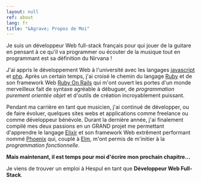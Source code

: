 ```yaml
---
layout: null
ref: about
lang: fr
title: "&Agrave; Propos de Moi"
---
```


Je suis un développeur Web full-stack français pour qui jouer de la guitare en pensant à ce qu'il va programmer
ou écouter de la musique tout en programmant est sa définition du Nirvana !

J'ai appris le développement Web à l'université avec les langages <a href="https://www.javascript.com/" class="bold yellow animated" target="\_blank">javascript</a> et <a href="https://secure.php.net/" class="bold blue animated" target="\_blank">php</a>. Après un certain temps, j'ai croisé le chemin du langage <a href="https://www.ruby-lang.org/en/" class="bold red animated" target="\_blank">Ruby</a> et de son framework Web <a href="http://rubyonrails.org/" class="bold red animated" target="\_blank">Ruby On Rails</a> qui m'ont ouvert les portes d'un monde merveilleux fait de syntaxe agréable à débuguer, de <i>programmation purement orientée objet</i> et d'outils de création incroyablement puissant.

Pendant ma carrière en tant que musicien, j'ai continué de développer, ou de faire évoluer, quelques sites webs et applications comme freelance ou comme développeur bénévole. Durant la dernière année, j'ai finalement compilé mes deux passions en un GRAND projet me permettant d'apprendre le langage <a href="http://elixir-lang.org/" class="bold violet animated" target="\_blank">Elixir</a> et son framework Web extrêment performant nommé <a href="http://www.phoenixframework.org/" class="bold orange animated" target="\_blank">Phoenix</a> qui, couplé à <a href="http://elm-lang.org/" class="bold cyan animated" target="\_blank">Elm</a>, m'ont permis de m'initier à la <i>programmation fonctionnelle</i>.

**Mais maintenant, il est temps pour moi d'écrire mon prochain chapitre...**

<p class="notice--important">
  Je viens de trouver un emploi à Hespul en tant que <strong>Développeur Web Full-Stack</strong>.
</p>
